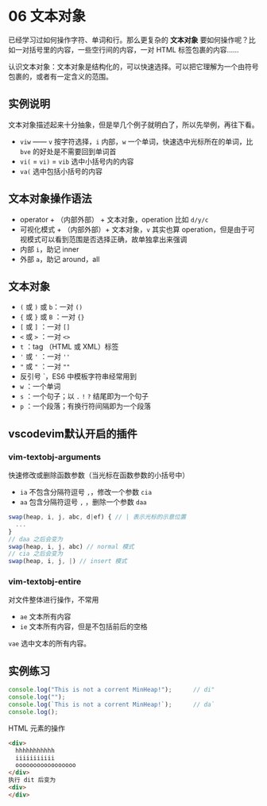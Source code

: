 # 06 文本对象

已经学习过如何操作字符、单词和行。那么更复杂的 **文本对象** 要如何操作呢？比如一对括号里的内容，一些空行间的内容，一对 HTML 标签包裹的内容……

认识文本对象：文本对象是结构化的，可以快速选择。可以把它理解为一个由符号包裹的，或者有一定含义的范围。

## 实例说明

文本对象描述起来十分抽象，但是举几个例子就明白了，所以先举例，再往下看。

- `viw` —— `v` 按字符选择，`i` 内部，`w` 一个单词，快速选中光标所在的单词，比 `bve` 的好处是不需要回到单词首
- `vi(` = `vi)` = `vib` 选中小括号内的内容
- `va(` 选中包括小括号的内容



## 文本对象操作语法

- operator + （内部外部） + 文本对象，operation 比如 `d/y/c`
- 可视化模式 + （内部外部）+ 文本对象，`v` 其实也算 operation，但是由于可视模式可以看到范围是否选择正确，故单独拿出来强调
- 内部 `i`，助记 inner
- 外部 `a`，助记 around，all

## 文本对象

- `(` 或 `)` 或 `b`：一对 `()`
- `{` 或 `}` 或 `B` ：一对 `{}`
- `[` 或 `]` ：一对 `[]`
- `<` 或 `>` ：一对 `<>`
- `t` ：tag （HTML 或 XML）标签
- `'` 或 `'` ：一对 `''`
- `"` 或 `"` ：一对 `""`
- 反引号 &#x60;，ES6 中模板字符串经常用到
- `w` ：一个单词
- `s` ：一个句子；以 `.` `!` `?` 结尾即为一个句子
- `p` ：一个段落；有换行符间隔即为一个段落



## vscodevim默认开启的插件

### vim-textobj-arguments

快速修改或删除函数参数（当光标在函数参数的小括号中）

- `ia` 不包含分隔符逗号 `,`，修改一个参数 `cia`
- `aa` 包含分隔符逗号 `,` ，删除一个参数 `daa`

```js
swap(heap, i, j, abc, d|ef) { // | 表示光标的示意位置
  ...
}
// daa 之后会变为
swap(heap, i, j, abc) // normal 模式
// cia 之后会变为
swap(heap, i, j, |)	// insert 模式
```

### vim-textobj-entire

对文件整体进行操作，不常用

- `ae` 文本所有内容
- `ie` 文本所有内容，但是不包括前后的空格

`vae` 选中文本的所有内容。



## 实例练习

```js
console.log("This is not a corrent MinHeap!");		// di" 
console.log("");
console.log(`This is not a corrent MinHeap!`);		// da`
console.log();
```

HTML 元素的操作

```html
<div>
  hhhhhhhhhhh
  iiiiiiiiiii
  ooooooooooooooooo
</div>
执行 dit 后变为
<div>
</div>
```

